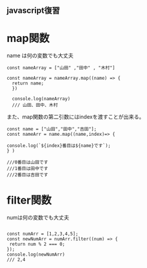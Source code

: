 ## javascript復習

# map関数

name は何の変数でも大丈夫
``` 
const nameArray = ["山田" ,"田中" , "木村"]

const nameArray = nameArray.map((name) => { 
  return name;
  })
  
  console.log(nameArray)
  /// 山田、田中、木村　
  ```
  また、map関数の第二引数にはindexを渡すことが出来る。
  ```
  const name = ["山田","田中","吉田"];
const nameArr = name.map((name,index)=> {
 
  console.log(`${index}番目は${name}です`);
} )

///0番目は山田です 
///1番目は田中です 
///2番目は吉田です 
  ```
  
  # filter関数
  numは何の変数でも大丈夫
 
 ```

const numArr = [1,2,3,4,5];
const newNumArr = numArr.filter((num) => {
  return num % 2 === 0;
});
console.log(newNumArr)
/// 2,4
 ```
